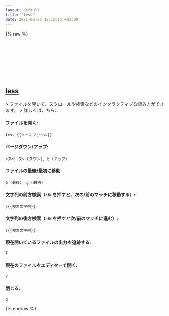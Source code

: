 ```yaml
---
layout: default
title: "less"
date: 2021-06-25 18:12:13 +02:00
---
```

{% raw %}
<h2 id="less">
  <a href="/ja/common/less.html">less</a> <a href="#less"><svg class="icon">
    <use href="/assets/images/unicode_sprite.svg#link" />
  </svg></a>
</h2>
> ファイルを開いて、スクロールや検索などのインタラクティブな読み方ができます。
> 詳しくはこちら: <https://greenwoodsoftware.com/less/>.

#### ファイルを開く:
```shell
less {{ソースファイル}}
```
#### ページダウン/アップ:
```shell
<スペース> (ダウン), b (アップ)
```
#### ファイルの最後/最初に移動:
```shell
G (最後), g (最初)
```
#### 文字列の前方検索（`n`/`N` を押すと、次の/前のマッチに移動する）:
```shell
/{{検索文字列}}
```
#### 文字列の後方検索（`n`/`N` を押すと次/前のマッチに進む）:
```shell
?{{検索文字列}}
```
#### 現在開いているファイルの出力を追跡する:
```shell
F
```
#### 現在のファイルをエディターで開く:
```shell
v
```
#### 閉じる:
```shell
q
```
{% endraw %}